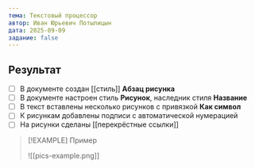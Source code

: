 ```yaml
---
тема: Текстовый процессор
автор: Иван Юрьевич Потылицын
дата: 2025-09-09
задание: false
---
```


## Результат

- [ ] В документе создан [[стиль]] **Абзац рисунка**
- [ ] В документе настроен стиль **Рисунок**, наследник стиля **Название**
- [ ] В текст вставлены несколько рисунков с привязкой **Как символ**
- [ ] К рисункам добавлены подписи с автоматической нумерацией
- [ ] На рисунки сделаны [[перекрёстные ссылки]]

> [!EXAMPLE] Пример
> 
> ![[pics-example.png]]

